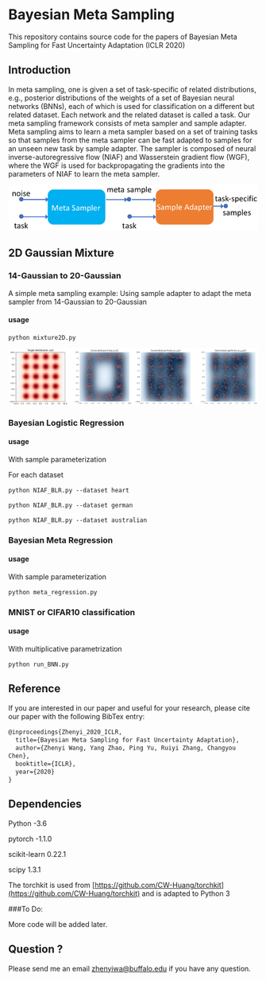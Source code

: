 # Bayesian Meta Sampling

This repository contains source code for the papers of Bayesian Meta Sampling for Fast Uncertainty Adaptation (ICLR 2020)

## Introduction
In meta sampling, one is given a set of task-specific of related distributions, e.g., posterior distributions of the weights of a set
of Bayesian neural networks (BNNs), each of which is used for classification on a different but related dataset. 
 Each network and the related dataset is called a task. Our meta sampling framework consists of meta sampler and sample adapter.  Meta sampling aims to learn a meta sampler based on a set of training tasks so that samples from the meta sampler can be fast adapted to samples for an unseen new task by sample adapter. The sampler is composed of neural inverse-autoregressive flow (NIAF) and Wasserstein gradient flow (WGF), where the WGF is used for backpropagating the gradients into the parameters of NIAF to learn the meta sampler. 

<img src="misc/intro.png" width="700">

 
## 2D Gaussian Mixture 
### 14-Gaussian to 20-Gaussian


A simple meta sampling example:
Using sample adapter to adapt the meta sampler from 14-Gaussian to 20-Gaussian
#### usage
```
python mixture2D.py
```

<img src="misc/mix20.png" width="1400">     

### Bayesian Logistic Regression


#### usage

With sample parameterization

For each dataset

```
python NIAF_BLR.py --dataset heart
```

```
python NIAF_BLR.py --dataset german
```

```
python NIAF_BLR.py --dataset australian
```

### Bayesian Meta Regression


#### usage

With sample parameterization

```
python meta_regression.py
```


### MNIST or CIFAR10 classification


#### usage

With multiplicative parametrization

```
python run_BNN.py
```


## Reference

If you are interested in our paper and useful for your research, please cite our paper with the following BibTex entry:

```
@inproceedings{Zhenyi_2020_ICLR,
  title={Bayesian Meta Sampling for Fast Uncertainty Adaptation},
  author={Zhenyi Wang, Yang Zhao, Ping Yu, Ruiyi Zhang, Changyou Chen},
  booktitle={ICLR},
  year={2020}
}
```


## Dependencies

Python -3.6 

pytorch -1.1.0

scikit-learn 0.22.1

scipy 1.3.1

The torchkit is used from [https://github.com/CW-Huang/torchkit](https://github.com/CW-Huang/torchkit) and is adapted to Python 3 


###To Do:

More code will be added later.


## Question ?
Please send me an email zhenyiwa@buffalo.edu if you have any question.


